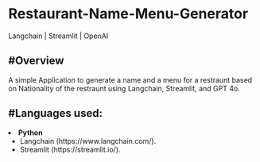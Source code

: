 <h1>Restaurant-Name-Menu-Generator</h1>
Langchain | Streamlit | OpenAI

<h2><strong>#Overview</strong></h2>
A simple Application to generate a name and a menu for a restraunt based on Nationality of the restraunt using Langchain, Streamlit, and GPT 4o.
  
<h2><strong>#Languages used:</strong></h2>
<li><strong>Python</strong> <ul>
      <li>Langchain (https://www.langchain.com/).</li>
      <li>Streamlit (https://streamlit.io/).</li>
  </ul></li>
